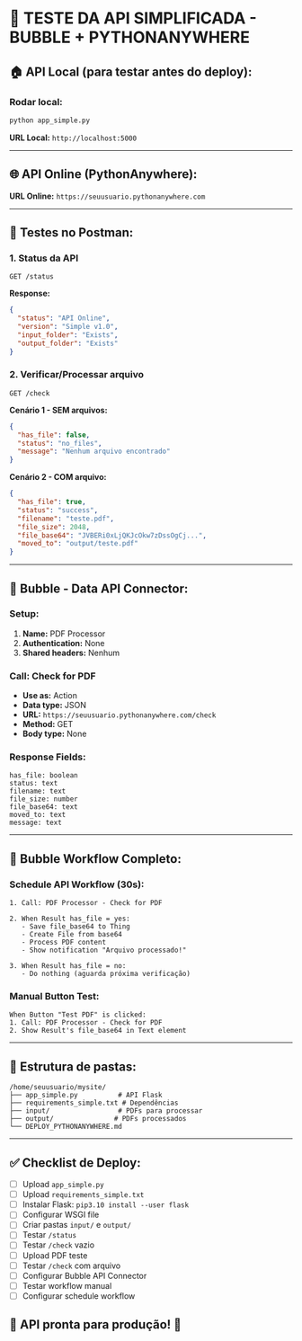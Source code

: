 # 🔧 TESTE DA API SIMPLIFICADA - BUBBLE + PYTHONANYWHERE

## 🏠 **API Local (para testar antes do deploy):**

### Rodar local:
```bash
python app_simple.py
```
**URL Local:** `http://localhost:5000`

---

## 🌐 **API Online (PythonAnywhere):**
**URL Online:** `https://seuusuario.pythonanywhere.com`

---

## 🧪 **Testes no Postman:**

### **1. Status da API**
```
GET /status
```
**Response:**
```json
{
  "status": "API Online",
  "version": "Simple v1.0",
  "input_folder": "Exists",
  "output_folder": "Exists"
}
```

### **2. Verificar/Processar arquivo**
```
GET /check
```

**Cenário 1 - SEM arquivos:**
```json
{
  "has_file": false,
  "status": "no_files", 
  "message": "Nenhum arquivo encontrado"
}
```

**Cenário 2 - COM arquivo:**
```json
{
  "has_file": true,
  "status": "success",
  "filename": "teste.pdf",
  "file_size": 2048,
  "file_base64": "JVBERi0xLjQKJcOkw7zDssOgCj...",
  "moved_to": "output/teste.pdf"
}
```

---

## 🎯 **Bubble - Data API Connector:**

### **Setup:**
1. **Name:** PDF Processor
2. **Authentication:** None
3. **Shared headers:** Nenhum

### **Call: Check for PDF**
- **Use as:** Action
- **Data type:** JSON
- **URL:** `https://seuusuario.pythonanywhere.com/check`
- **Method:** GET
- **Body type:** None

### **Response Fields:**
```
has_file: boolean
status: text  
filename: text
file_size: number
file_base64: text
moved_to: text
message: text
```

---

## 🔄 **Bubble Workflow Completo:**

### **Schedule API Workflow** (30s):
```
1. Call: PDF Processor - Check for PDF

2. When Result has_file = yes:
   - Save file_base64 to Thing
   - Create File from base64
   - Process PDF content
   - Show notification "Arquivo processado!"

3. When Result has_file = no:
   - Do nothing (aguarda próxima verificação)
```

### **Manual Button Test:**
```
When Button "Test PDF" is clicked:
1. Call: PDF Processor - Check for PDF
2. Show Result's file_base64 in Text element
```

---

## 📁 **Estrutura de pastas:**

```
/home/seuusuario/mysite/
├── app_simple.py          # API Flask
├── requirements_simple.txt # Dependências
├── input/                 # PDFs para processar
├── output/               # PDFs processados
└── DEPLOY_PYTHONANYWHERE.md
```

---

## ✅ **Checklist de Deploy:**

- [ ] Upload `app_simple.py`
- [ ] Upload `requirements_simple.txt` 
- [ ] Instalar Flask: `pip3.10 install --user flask`
- [ ] Configurar WSGI file
- [ ] Criar pastas `input/` e `output/`
- [ ] Testar `/status`
- [ ] Testar `/check` vazio
- [ ] Upload PDF teste
- [ ] Testar `/check` com arquivo
- [ ] Configurar Bubble API Connector
- [ ] Testar workflow manual
- [ ] Configurar schedule workflow

## 🎉 **API pronta para produção! 🚀**